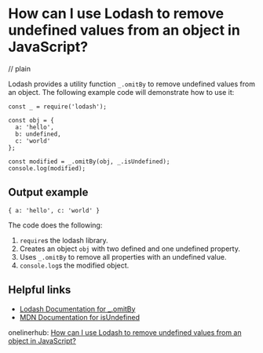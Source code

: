 # How can I use Lodash to remove undefined values from an object in JavaScript?
// plain

Lodash provides a utility function `_.omitBy` to remove undefined values from an object. The following example code will demonstrate how to use it:

```
const _ = require('lodash');

const obj = {
  a: 'hello',
  b: undefined,
  c: 'world'
};

const modified = _.omitBy(obj, _.isUndefined);
console.log(modified);
```

## Output example


```
{ a: 'hello', c: 'world' }
```

The code does the following:

1. `require`s the lodash library.
2. Creates an object `obj` with two defined and one undefined property.
3. Uses `_.omitBy` to remove all properties with an undefined value.
4. `console.log`s the modified object.

## Helpful links

- [Lodash Documentation for _.omitBy](https://lodash.com/docs/4.17.15#omitBy)
- [MDN Documentation for isUndefined](https://developer.mozilla.org/en-US/docs/Web/JavaScript/Reference/Global_Objects/undefined)

onelinerhub: [How can I use Lodash to remove undefined values from an object in JavaScript?](https://onelinerhub.com/javascript-lodash/how-can-i-use-lodash-to-remove-undefined-values-from-an-object-in-javascript)